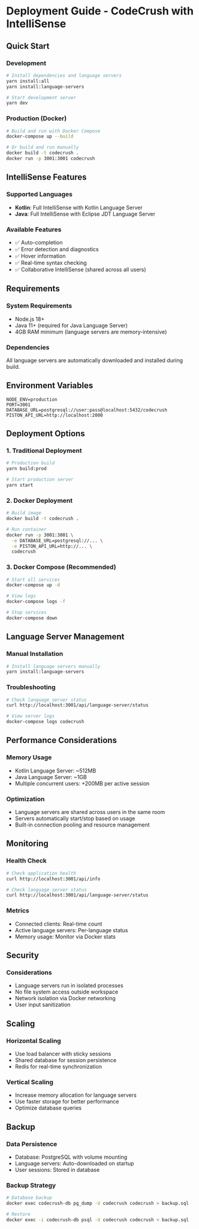 # Deployment Guide - CodeCrush with IntelliSense

## Quick Start

### Development
```bash
# Install dependencies and language servers
yarn install:all
yarn install:language-servers

# Start development server
yarn dev
```

### Production (Docker)
```bash
# Build and run with Docker Compose
docker-compose up --build

# Or build and run manually
docker build -t codecrush .
docker run -p 3001:3001 codecrush
```

## IntelliSense Features

### Supported Languages
- **Kotlin**: Full IntelliSense with Kotlin Language Server
- **Java**: Full IntelliSense with Eclipse JDT Language Server

### Available Features
- ✅ Auto-completion
- ✅ Error detection and diagnostics
- ✅ Hover information
- ✅ Real-time syntax checking
- ✅ Collaborative IntelliSense (shared across all users)

## Requirements

### System Requirements
- Node.js 18+
- Java 11+ (required for Java Language Server)
- 4GB RAM minimum (language servers are memory-intensive)

### Dependencies
All language servers are automatically downloaded and installed during build.

## Environment Variables

```env
NODE_ENV=production
PORT=3001
DATABASE_URL=postgresql://user:pass@localhost:5432/codecrush
PISTON_API_URL=http://localhost:2000
```

## Deployment Options

### 1. Traditional Deployment
```bash
# Production build
yarn build:prod

# Start production server
yarn start
```

### 2. Docker Deployment
```bash
# Build image
docker build -t codecrush .

# Run container
docker run -p 3001:3001 \
  -e DATABASE_URL=postgresql://... \
  -e PISTON_API_URL=http://... \
  codecrush
```

### 3. Docker Compose (Recommended)
```bash
# Start all services
docker-compose up -d

# View logs
docker-compose logs -f

# Stop services
docker-compose down
```

## Language Server Management

### Manual Installation
```bash
# Install language servers manually
yarn install:language-servers
```

### Troubleshooting
```bash
# Check language server status
curl http://localhost:3001/api/language-server/status

# View server logs
docker-compose logs codecrush
```

## Performance Considerations

### Memory Usage
- Kotlin Language Server: ~512MB
- Java Language Server: ~1GB
- Multiple concurrent users: +200MB per active session

### Optimization
- Language servers are shared across users in the same room
- Servers automatically start/stop based on usage
- Built-in connection pooling and resource management

## Monitoring

### Health Check
```bash
# Check application health
curl http://localhost:3001/api/info

# Check language server status
curl http://localhost:3001/api/language-server/status
```

### Metrics
- Connected clients: Real-time count
- Active language servers: Per-language status
- Memory usage: Monitor via Docker stats

## Security

### Considerations
- Language servers run in isolated processes
- No file system access outside workspace
- Network isolation via Docker networking
- User input sanitization

## Scaling

### Horizontal Scaling
- Use load balancer with sticky sessions
- Shared database for session persistence
- Redis for real-time synchronization

### Vertical Scaling
- Increase memory allocation for language servers
- Use faster storage for better performance
- Optimize database queries

## Backup

### Data Persistence
- Database: PostgreSQL with volume mounting
- Language servers: Auto-downloaded on startup
- User sessions: Stored in database

### Backup Strategy
```bash
# Database backup
docker exec codecrush-db pg_dump -U codecrush codecrush > backup.sql

# Restore
docker exec -i codecrush-db psql -U codecrush codecrush < backup.sql
```